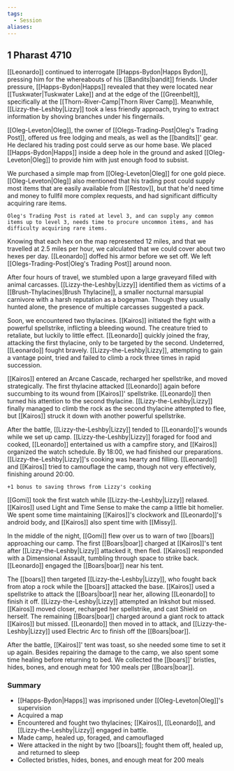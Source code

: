 ```yaml
---
tags:
  - Session
aliases:
---
```

## 1 Pharast 4710
[[Leonardo]] continued to interrogate [[Happs-Bydon|Happs Bydon]], pressing him for the whereabouts of his [[Bandits|bandit]] friends. Under pressure, [[Happs-Bydon|Happs]] revealed that they were located near [[Tuskwater|Tuskwater Lake]] and at the edge of the [[Greenbelt]], specifically at the [[Thorn-River-Camp|Thorn River Camp]]. Meanwhile, [[Lizzy-the-Leshby|Lizzy]] took a less friendly approach, trying to extract information by shoving branches under his fingernails.

[[Oleg-Leveton|Oleg]], the owner of [[Olegs-Trading-Post|Oleg's Trading Post]], offered us free lodging and meals, as well as the [[bandits]]' gear. He declared his trading post could serve as our home base. We placed [[Happs-Bydon|Happs]] inside a deep hole in the ground and asked [[Oleg-Leveton|Oleg]] to provide him with just enough food to subsist.

We purchased a simple map from [[Oleg-Leveton|Oleg]] for one gold piece. [[Oleg-Leveton|Oleg]] also mentioned that his trading post could supply most items that are easily available from [[Restov]], but that he'd need time and money to fullfil more complex requests, and had significant difficulty acquiring rare items.
 
`Oleg's Trading Post is rated at level 3, and can supply any common items up to level 3, needs time to procure uncommon items, and has difficulty acquiring rare items.`
 
Knowing that each hex on the map represented 12 miles, and that we travelled at 2.5 miles per hour, we calculated that we could cover about two hexes per day. [[Leonardo]] doffed his armor before we set off. We left [[Olegs-Trading-Post|Oleg's Trading Post]] around noon.

After four hours of travel, we stumbled upon a large graveyard filled with animal carcasses. [[Lizzy-the-Leshby|Lizzy]] identified them as victims of a [[Brush-Thylacines|Brush Thylacine]], a smaller nocturnal marsupial carnivore with a harsh reputation as a bogeyman. Though they usually hunted alone, the presence of multiple carcasses suggested a pack.

Soon, we encountered two thylacines. [[Kairos]] initiated the fight with a powerful spellstrike, inflicting a bleeding wound. The creature tried to retaliate, but luckily to little effect. [[Leonardo]] quickly joined the fray, attacking the first thylacine, only to be targeted by the second. Undeterred, [[Leonardo]] fought bravely. [[Lizzy-the-Leshby|Lizzy]], attempting to gain a vantage point, tried and failed to climb a rock three times in rapid succession.

[[Kairos]] entered an Arcane Cascade, recharged her spellstrike, and moved strategically. The first thylacine attacked [[Leonardo]] again before succumbing to its wound from [[Kairos]]' spellstrike. [[Leonardo]] then turned his attention to the second thylacine. [[Lizzy-the-Leshby|Lizzy]] finally managed to climb the rock as the second thylacine attempted to flee, but [[Kairos]] struck it down with another powerful spellstrike.

After the battle, [[Lizzy-the-Leshby|Lizzy]] tended to [[Leonardo]]'s wounds while we set up camp. [[Lizzy-the-Leshby|Lizzy]] foraged for food and cooked, [[Leonardo]] entertained us with a campfire story, and [[Kairos]] organized the watch schedule. By 18:00, we had finished our preparations. [[Lizzy-the-Leshby|Lizzy]]'s cooking was hearty and filling. [[Leonardo]] and [[Kairos]] tried to camouflage the camp, though not very effectively, finishing around 20:00.

`+1 bonus to saving throws from Lizzy's cooking`

[[Gomi]] took the first watch while [[Lizzy-the-Leshby|Lizzy]] relaxed. [[Kairos]] used Light and Time Sense to make the camp a little bit homelier. We spent some time maintaining [[Kairos]]'s clockwork and [[Leonardo]]'s android body, and [[Kairos]] also spent time with [[Missy]].

In the middle of the night, [[Gomi]] flew over us to warn of two [[boars]] approaching our camp. The first [[Boars|boar]] charged at [[Kairos]]'s tent after [[Lizzy-the-Leshby|Lizzy]] attacked it, then fled. [[Kairos]] responded with a Dimensional Assault, tumbling through space to strike back. [[Leonardo]] engaged the [[Boars|boar]] near his tent.

The [[boars]] then targeted [[Lizzy-the-Leshby|Lizzy]], who fought back from atop a rock while the [[boars]] attacked the base. [[Kairos]] used a spellstrike to attack the [[Boars|boar]] near her, allowing [[Leonardo]] to finish it off. [[Lizzy-the-Leshby|Lizzy]] attempted an Inkshot but missed. [[Kairos]] moved closer, recharged her spellstrike, and cast Shield on herself. The remaining [[Boars|boar]] charged around a giant rock to attack [[Kairos]] but missed. [[Leonardo]] then moved in to attack, and [[Lizzy-the-Leshby|Lizzy]] used Electric Arc to finish off the [[Boars|boar]].

After the battle, [[Kairos]]' tent was toast, so she needed some time to set it up again. Besides repairing the damage to the camp, we also spent some time healing before returning to bed. We collected the [[boars]]' bristles, hides, bones, and enough meat for 100 meals per [[Boars|boar]].
### Summary
- [[Happs-Bydon|Happs]] was imprisoned under [[Oleg-Leveton|Oleg]]'s supervision
- Acquired a map
- Encountered and fought two thylacines; [[Kairos]], [[Leonardo]], and [[Lizzy-the-Leshby|Lizzy]] engaged in battle.
- Made camp, healed up, foraged, and camouflaged
- Were attacked in the night by two [[boars]]; fought them off, healed up, and returned to sleep
- Collected bristles, hides, bones, and enough meat for 200 meals 